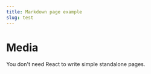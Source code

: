 ```yaml
---
title: Markdown page example
slug: test
---
```


<!-- Like https://nx.app/brands?utm_source=nx.dev -->

# Media

You don't need React to write simple standalone pages.
